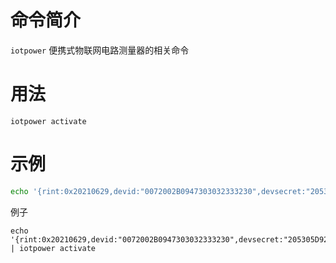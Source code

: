 命令简介
======= 

`iotpower` 便携式物联网电路测量器的相关命令

用法
=======

```
iotpower activate
```

示例
=======

```bash
echo '{rint:0x20210629,devid:"0072002B0947303032333230",devsecret:"205305D929663613121233F820210609"}' | iotpower activate
```

例子

```
echo '{rint:0x20210629,devid:"0072002B0947303032333230",devsecret:"205305D929663613121233F820210609"}' | iotpower activate
```
